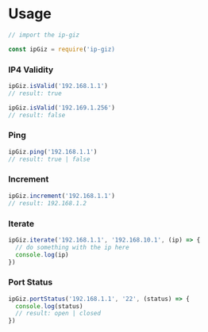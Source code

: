 # Usage

```javascript
// import the ip-giz

const ipGiz = require('ip-giz)
```

### IP4 Validity

```javascript
ipGiz.isValid('192.168.1.1')
// result: true

ipGiz.isValid('192.169.1.256')
// result: false
```

### Ping

```javascript
ipGiz.ping('192.168.1.1')
// result: true | false
```

### Increment

```javascript
ipGiz.increment('192.168.1.1')
// result: 192.168.1.2
```

### Iterate

```javascript
ipGiz.iterate('192.168.1.1', '192.168.10.1', (ip) => {
  // do something with the ip here
  console.log(ip)
})
```

### Port Status

```javascript
ipGiz.portStatus('192.168.1.1', '22', (status) => {
  console.log(status)
  // result: open | closed
})
```
